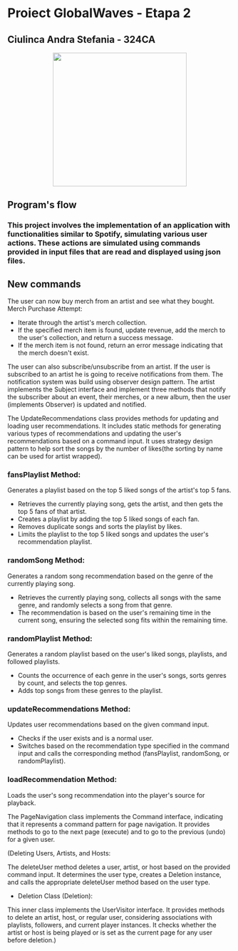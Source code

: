 # Proiect GlobalWaves  - Etapa 2
## Ciulinca Andra Stefania - 324CA

<div align="center"><img src="https://tenor.com/view/listening-to-music-spongebob-gif-8009182.gif" width="300px"></div>

## Program's flow
### This project involves the implementation of an application with functionalities similar to Spotify, simulating various user actions. These actions are simulated using commands provided in input files that are read and displayed using json files.

## New commands
The user can now buy merch from an artist and see what they bought. Merch Purchase Attempt:
* Iterate through the artist's merch collection.
* If the specified merch item is found, update revenue, add the merch to the user's collection, and return a success message.
* If the merch item is not found, return an error message indicating that the merch doesn't exist.

The user can also subscribe/unsubscribe from an artist. If the user is subscribed to an artist he is going to receive
notifications from them. The notification system was build using observer design pattern. The artist implements the Subject
interface and implement three methods that notify the subscriber about an event, their merches, or a new album, then the user
(implements Observer) is updated and notified.

The UpdateRecommendations class provides methods for updating and loading user recommendations.
It includes static methods for generating various types of recommendations and updating the user's recommendations based on
a command input. It uses strategy design pattern to help sort the songs by the number of likes(the sorting by name can be used
for artist wrapped).
### fansPlaylist Method:
Generates a playlist based on the top 5 liked songs of the artist's top 5 fans.
  * Retrieves the currently playing song, gets the artist, and then gets the top 5 fans of that artist.
  * Creates a playlist by adding the top 5 liked songs of each fan.
  * Removes duplicate songs and sorts the playlist by likes.
  * Limits the playlist to the top 5 liked songs and updates the user's recommendation playlist.
### randomSong Method:
Generates a random song recommendation based on the genre of the currently playing song.
* Retrieves the currently playing song, collects all songs with the same genre, and randomly selects a song from that genre.
* The recommendation is based on the user's remaining time in the current song, ensuring the selected song fits within the remaining time.

### randomPlaylist Method:
Generates a random playlist based on the user's liked songs, playlists, and followed playlists.
* Counts the occurrence of each genre in the user's songs, sorts genres by count, and selects the top genres.
* Adds top songs from these genres to the playlist.

### updateRecommendations Method:
Updates user recommendations based on the given command input.
* Checks if the user exists and is a normal user.
* Switches based on the recommendation type specified in the command input and calls the corresponding 
 method (fansPlaylist, randomSong, or randomPlaylist).

### loadRecommendation Method:
Loads the user's song recommendation into the player's source for playback.

The PageNavigation class implements the Command interface, indicating that it represents a command pattern for page navigation.
It provides methods to go to the next page (execute) and to go to the previous (undo) for a given user.


(Deleting Users, Artists, and Hosts:

The deleteUser method deletes a user, artist, or host based on the provided command input.
It determines the user type, creates a Deletion instance, and calls the appropriate deleteUser method based on the user type.
* Deletion Class (Deletion):

This inner class implements the UserVisitor interface.
It provides methods to delete an artist, host, or regular user, considering associations with playlists, followers, and current player instances.
It checks whether the artist or host is being played or is set as the current page for any user before deletion.)